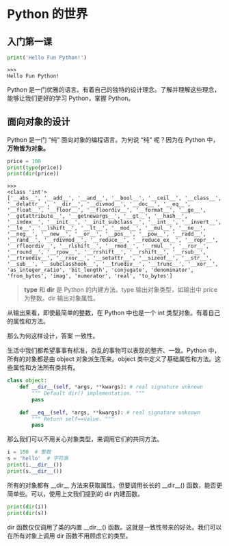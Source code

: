 # Python 的世界

## 入门第一课

```python
print('Hello Fun Python!')
```

```text
>>>
Hello Fun Python!
```

Python 是一门优雅的语言。有着自己的独特的设计理念。了解并理解这些理念，能够让我们更好的学习 Python，掌握 Python。

## 面向对象的设计

Python 是一门 “纯“ 面向对象的编程语言。为何说 “纯“ 呢？因为在 Python 中，**万物皆为对象。**

```python
price = 100
print(type(price))
print(dir(price))
```

```text
>>>
<class 'int'>
['__abs__', '__add__', '__and__', '__bool__', '__ceil__', '__class__', '__delattr__', '__dir__', '__divmod__', '__doc__', '__eq__', '__float__', '__floor__', '__floordiv__', '__format__', '__ge__', '__getattribute__', '__getnewargs__', '__gt__', '__hash__', '__index__', '__init__', '__init_subclass__', '__int__', '__invert__', '__le__', '__lshift__', '__lt__', '__mod__', '__mul__', '__ne__', '__neg__', '__new__', '__or__', '__pos__', '__pow__', '__radd__', '__rand__', '__rdivmod__', '__reduce__', '__reduce_ex__', '__repr__', '__rfloordiv__', '__rlshift__', '__rmod__', '__rmul__', '__ror__', '__round__', '__rpow__', '__rrshift__', '__rshift__', '__rsub__', '__rtruediv__', '__rxor__', '__setattr__', '__sizeof__', '__str__', '__sub__', '__subclasshook__', '__truediv__', '__trunc__', '__xor__', 'as_integer_ratio', 'bit_length', 'conjugate', 'denominator', 'from_bytes', 'imag', 'numerator', 'real', 'to_bytes']
```

> **type** 和 **dir** 是 Python 的内建方法。type 输出对象类型，如输出中 price 为整数。dir 输出对象属性。

从输出来看，即使最简单的整数，在 Python 中也是一个 int 类型对象。有着自己的属性和方法。

那么为何这样设计，答案 一致性。

生活中我们都希望事事有标准，杂乱的事物可以表现的整齐、一致。Python 中，所有的对象都是由 object 对象派生而来。object 类中定义了基础属性和方法。这些属性和方法所有类共有。

```python
class object:
    def __dir__(self, *args, **kwargs): # real signature unknown
        """ Default dir() implementation. """
        pass
    
    def __eq__(self, *args, **kwargs): # real signature unknown
        """ Return self==value. """
        pass
```

那么我们可以不用关心对象类型，来调用它们的共同方法。

```python
i = 100  # 整数
s = 'hello'  # 字符串
print(i.__dir__())
print(s.__dir__())
```

所有的对象都有 \_\_dir\_\_ 方法来获取属性。但要调用长长的 \_\_dir\_\_\(\) 函数，能否更简单些。可以，使用上文我们提到的 dir 内建函数。

```python
print(dir(i))
print(dir(s))
```

dir 函数仅仅调用了类的内置 \_\_dir\_\_\(\) 函数。这就是一致性带来的好处。我们可以在所有对象上调用 dir 函数不用顾虑它的类型。


